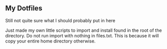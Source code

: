 ## My Dotfiles

Still not quite sure what I should probably put in here

Just made my own little scripts to import and install found in the root of the directory.
Do not run import with nothing in files.txt. This is because it will copy your entire home directory otherwise.

